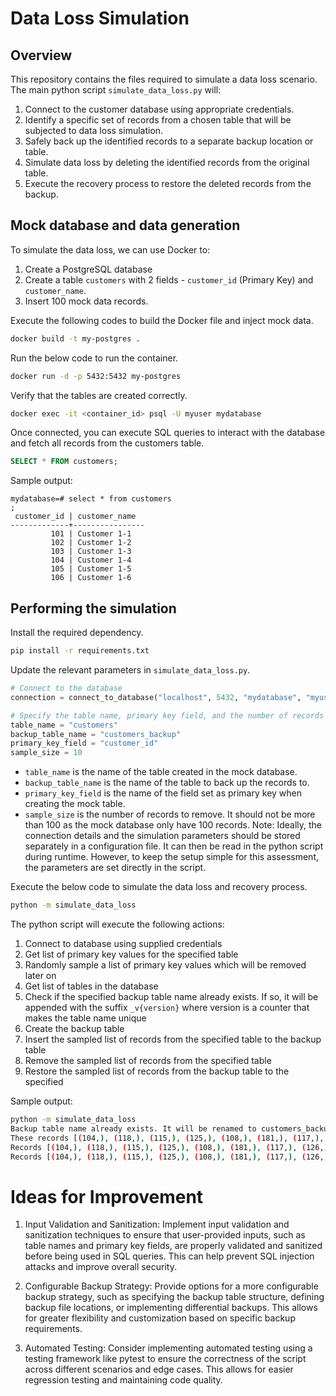 # Data Loss Simulation

## Overview
This repository contains the files required to simulate a data loss scenario.
The main python script `simulate_data_loss.py` will:
1.	Connect to the customer database using appropriate credentials.
2.	Identify a specific set of records from a chosen table that will be subjected to data loss simulation.
3.	Safely back up the identified records to a separate backup location or table.
4.	Simulate data loss by deleting the identified records from the original table.
5.	Execute the recovery process to restore the deleted records from the backup.

## Mock database and data generation
To simulate the data loss, we can use Docker to:
1. Create a PostgreSQL database
2. Create a table `customers` with 2 fields - `customer_id` (Primary Key) and `customer_name`.
3. Insert 100 mock data records.

Execute the following codes to build the Docker file and inject mock data.
```bash
docker build -t my-postgres .
```

Run the below code to run the container.
```bash
docker run -d -p 5432:5432 my-postgres
```

Verify that the tables are created correctly.
```bash
docker exec -it <container_id> psql -U myuser mydatabase
```

Once connected, you can execute SQL queries to interact with the database and fetch all records from the customers table.
```sql
SELECT * FROM customers;
```

Sample output:
```
mydatabase=# select * from customers
;
 customer_id | customer_name  
-------------+----------------
         101 | Customer 1-1
         102 | Customer 1-2
         103 | Customer 1-3
         104 | Customer 1-4
         105 | Customer 1-5
         106 | Customer 1-6
```

## Performing the simulation
Install the required dependency.
```bash
pip install -r requirements.txt
```

Update the relevant parameters in `simulate_data_loss.py`.
```python
# Connect to the database
connection = connect_to_database("localhost", 5432, "mydatabase", "myuser", "mypassword")

# Specify the table name, primary key field, and the number of records to sample
table_name = "customers"
backup_table_name = "customers_backup"
primary_key_field = "customer_id"
sample_size = 10
```
- `table_name` is the name of the table created in the mock database.
- `backup_table_name` is the name of the table to back up the records to.
- `primary_key_field` is the name of the field set as primary key when creating the mock table.
- `sample_size` is the number of records to remove. It should not be more than 100 as the mock database only have 100 records.
Note: Ideally, the connection details and the simulation parameters should be stored separately in a configuration file. It can then be read in the python script during runtime. However, to keep the setup simple for this assessment, the parameters are set directly in the script.


Execute the below code to simulate the data loss and recovery process.
```bash
python -m simulate_data_loss                                                      ─╯
```

The python script will execute the following actions:

1. Connect to database using supplied credentials
2. Get list of primary key values for the specified table
3. Randomly sample a list of primary key values which will be removed later on
4. Get list of tables in the database
5. Check if the specified backup table name already exists. If so, it will be appended with the suffix `_v{version}` where version is a counter that makes the table name unique
6. Create the backup table
7. Insert the sampled list of records from the specified table to the backup table
8. Remove the sampled list of records from the specified table
9. Restore the sampled list of records from the backup table to the specified 

Sample output:
```bash
python -m simulate_data_loss
Backup table name already exists. It will be renamed to customers_backup_v1.
These records [(104,), (118,), (115,), (125,), (108,), (181,), (117,), (126,), (156,), (196,)] are backed up successfully to customers_backup_v1.
Records [(104,), (118,), (115,), (125,), (108,), (181,), (117,), (126,), (156,), (196,)] removed successfully.
Records [(104,), (118,), (115,), (125,), (108,), (181,), (117,), (126,), (156,), (196,)] restored successfully.
```


# Ideas for Improvement

1. Input Validation and Sanitization: Implement input validation and sanitization techniques to ensure that user-provided inputs, such as table names and primary key fields, are properly validated and sanitized before being used in SQL queries. This can help prevent SQL injection attacks and improve overall security.

2. Configurable Backup Strategy: Provide options for a more configurable backup strategy, such as specifying the backup table structure, defining backup file locations, or implementing differential backups. This allows for greater flexibility and customization based on specific backup requirements.

3. Automated Testing: Consider implementing automated testing using a testing framework like pytest to ensure the correctness of the script across different scenarios and edge cases. This allows for easier regression testing and maintaining code quality.

